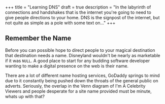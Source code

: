 +++
title = "Learning DNS"
draft = true
description = "In the labyrinth of connections and handshakes that is the internet you're going to need to give people directions to your home. DNS is the signpost of the internet, but not quite as simple as a pole with some text on..."
+++

## Remember the Name

Before you can possible hope to direct people to your magical destination that destination needs a name. Disneyland wouldn't be nearly as marketable if it was `NULL`. A good place to start for any budding software developer wanting to make a digital presence on the web is their name.

There are a lot of different name hosting services, GoDaddy springs to mind due to it constantly being pushed down the throats of the general public on adverts. Seriously, the overlap in the Venn diagram of I'm A Celebrity Viewers and people desperate for a site name provided must be minute, whats up with that?
